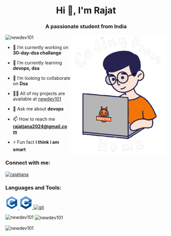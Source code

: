 <h1 align="center">Hi 👋, I'm Rajat</h1>
<h3 align="center">A passionate student from India</h3>
<img align="right" width="300" src="/gif-files/coding from home.gif">


<p align="left"> <img src="https://komarev.com/ghpvc/?username=newdev101&label=Profile%20views&color=0e75b6&style=flat" alt="newdev101" /> </p>

- 🔭 I’m currently working on **30-day-dsa challange**

- 🌱 I’m currently learning **devops, dsa**

- 👯 I’m looking to collaborate on **Dsa**

- 👨‍💻 All of my projects are available at [newdev101](https://github.com/newdev101)

- 💬 Ask me about **devops**

- 📫 How to reach me **rajatjana2024@gmail.com**

- ⚡ Fun fact **i think i am smart**

<h3 align="left">Connect with me:</h3>
<p align="left">
<a href="https://linkedin.com/in/rajatjana" target="blank"><img align="center" src="https://raw.githubusercontent.com/rahuldkjain/github-profile-readme-generator/master/src/images/icons/Social/linked-in-alt.svg" alt="rajatjana" height="30" width="40" /></a>
</p>

<h3 align="left">Languages and Tools:</h3>
<p align="left"> <a href="https://www.cprogramming.com/" target="_blank" rel="noreferrer"> <img src="https://raw.githubusercontent.com/devicons/devicon/master/icons/c/c-original.svg" alt="c" width="40" height="40"/> </a> <a href="https://www.w3schools.com/cpp/" target="_blank" rel="noreferrer"> <img src="https://raw.githubusercontent.com/devicons/devicon/master/icons/cplusplus/cplusplus-original.svg" alt="cplusplus" width="40" height="40"/> </a> <a href="https://git-scm.com/" target="_blank" rel="noreferrer"> <img src="https://www.vectorlogo.zone/logos/git-scm/git-scm-icon.svg" alt="git" width="40" height="40"/> </a> </p>

<p><img align="left" src="https://github-readme-stats.vercel.app/api/top-langs?username=newdev101&show_icons=true&locale=en&layout=compact" alt="newdev101" /></p>

<p>&nbsp;<img align="center" src="https://github-readme-stats.vercel.app/api?username=newdev101&show_icons=true&locale=en" alt="newdev101" /></p>

<p><img align="center" src="https://github-readme-streak-stats.herokuapp.com/?user=newdev101&" alt="newdev101" /></p>
